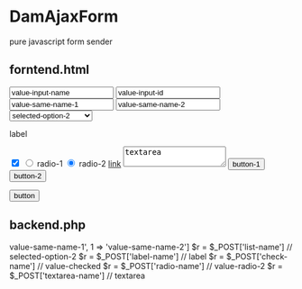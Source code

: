 # DamAjaxForm
pure javascript form sender

forntend.html
--------------------------------------------------------------------------------------------------------------

<!DOCTYPE html>
<html>
<head>
</head>
<body>
	<form id="form-identifier">
    <!-- action="backend.php" method="POST" / you can set the action and method that will be used -->
        <!-- here will be shown the status label -->
		<div df-statusLabel></div>
		<input type="text" name="input-name" value="value-input-name">
        <input type="text" id="input-id" value="value-input-id">
		<input type="text" name="same-name" value="value-same-name-1">
		<input type="text" name="same-name" value="value-same-name-2">
		<select name="list-name" id="checkList">
			<option value="list-option-1">nonselected-option-1</option>
			<option value="list-option-2" selected>selected-option-2</option>
		</select>
        <!--this tag will be sent too -->
		<p name="label-name" df-sendmetoo>label</p>
		<input type="checkbox" name="check-name" value="value-checked" checked>
		<input type="radio" name="radio-name" value="value-radio-1"> radio-1
		<input type="radio" name="radio-name" value="value-radio-2" checked> radio-2
        <!--this tag will be disabled too. Like a submit button -->
		<a name="link-name" href="https://www.google.com/" df-disablemetoo>link</a>
		<textarea name="textarea-name">textarea</textarea>
		<button type="submit" name="button-name-1" value="submited-button-1">button-1</button>
		<button type="submit" name="button-name-2" value="nonsubmited-button-2">button-2</button>
	</form>
	<div id="label-id" df-statusLabel></div>
	<button class="btn btn-success" id="button-identifier" value="button-1" param-1="param-1">button</button>
</body>

<script>  
document.addEventListener('DOMContentLoaded', (e) => {
    
    let fm = new DamAjaxForm({
		// debug: true,
		url: 'backend.php',
		// checkboxAsObject: true,
		// setDefaultValueOnClean: false,
		// closeModalOnSubmit: false,
		// showSuccessLabel: false,
		// reloadGrid: (element,statusType) => console.log('-- RELOAD GRID GLOBAL--')
		// toggleModal: (element,statusType,action) => console.log('-- TOGGLE MODAL GLOBAL --'),
	});

    // fills elements inside form
	fm.fillForm('form-identifier',{
		'input-name':'fill-input-name',
		'input-id':'fill-input-id',
		'same-name':['fill-same-name-1','fill-same-name-2']
	});

    // when the submit button is clicked
    // 1. appears status label
    // 2. the submit button is disabled
    // 3. inputs are cleaned
    // 4. disappears status label
	fm.sendFormOnSubmit('form-identifier',{
		method: 'PUT',
        // url: 'backend.php',
		// endpoint: '/user',
		// preCall: data => {console.log('Precall -> ',data); return false;}, // puede devolver el texto de error
		// reloadGrid: (element,statusType) => console.log('-- RELOAD GRID LOCAL --'),
		// toggleModal: (element,statusType,action) => console.log('-- TOGGLE MODAL LOCAL --'),
		callback: (data,statusType,statusCode,statusText) => {
			console.log('form response: ',data,statusType,statusCode,statusText)
			// return {statusType:'info',statusText:'custom error'}
			// return {break:'break'}
		}
	})
    
    // when the button is clicked
    fm.sendButtonOnClick('button-identifier',data = {
		'statusLabelId': 'label-id',
		'attributes': ['param-1'],
		// preCall: data => {console.log('Precall -> ',data); return false;}, // puede devolver el texto de error
		// reloadGrid: (element,statusType) => console.log('-- RELOAD GRID LOCAL --'),
		// toggleModal: (element,statusType,action) => console.log('-- TOGGLE MODAL LOCAL --'),
		callback: (data,statusType,statusCode,statusText) => {
			console.log('button response: ',data,statusType,statusCode,statusText)
			// return {statusType:'info',statusText:'custom error'}
			// return {break:'break'}
		}
	})

	// fm.sendButtonOnChange('checkList',data = {})

})

</script>


backend.php
--------------------------------------------------------------------------------------------------------------

<?php

$r = $_POST['input-name']        // value-input-name
$r = $_POST['input-id']          // value-input-id
$r = $_POST['same-name']         // [0 => value-same-name-1', 1 => 'value-same-name-2']
$r = $_POST['list-name']         // selected-option-2
$r = $_POST['label-name']        // label
$r = $_POST['check-name']        // value-checked
$r = $_POST['radio-name']        // value-radio-2
$r = $_POST['textarea-name']     // textarea
